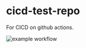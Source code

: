 # cicd-test-repo
For CICD on github actions. 

![example workflow](https://github.com/hwang-db/cicd-test-repo/actions/workflows/github-actions-demo.yml/badge.svg)
